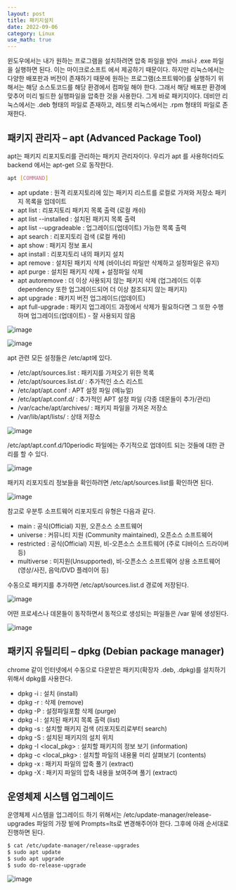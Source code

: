 ```yaml
---
layout: post
title: 패키지설치
date: 2022-09-06
category: Linux
use_math: true
---
```



윈도우에서는 내가 원하는 프로그램을 설치하려면 압축 파일을 받아 .msi나 .exe 파일을 실행하면 된다. 이는 마이크로소프트 에서 제공하기 때문이다. 하지만 리눅스에서는 다양한 배포판과 버전이 존재하기 때문에 원하는 프로그램(소프트웨어)를 실행하기 위해서는 해당 소스토코드를 해당 환경에서 컴파일 해야 한다. 그래서 해당 배포판 환경에 맞추어 미리 빌드한 실행파일을 압축한 것을 사용한다. 그게 바로 패키지이다. 데비안 리눅스에서는 .deb 형태의 파일로 존재하고, 레드헷 리눅스에서는 .rpm 형태의 파일로 존재한다. 

## 패키지 관리자 – apt (Advanced Package Tool)

apt는 패키지 리포지토리를 관리하는 패키지 관리자이다. 우리가 apt 를 사용하더라도 backend 에서는 apt-get 으로 동작한다. 

```bash
apt [COMMAND]
```

- apt update : 원격 리포지토리에 있는 패키지 리스트를 로컬로 가져와 저장소 패키지 목록을 업데이트 
- apt list : 리포지토리 패키지 목록 출력 (로컬 캐쉬)
- apt list --installed : 설치된 패키지 목록 출력
- apt list --upgradeable : 업그레이드(업데이트) 가능한 목록 출력
- apt search <pkgname> : 리포지토리 검색 (로컬 캐쉬)
- apt show <pkgname> : 패키지 정보 표시
- apt install <pkgname> : 리포지토리 내의 패키지 설치
- apt remove <pkgname> : 설치된 패키지 삭제 (바이너리 파일만 삭제하고 설정파일은 유지)
- apt purge : 설치된 패키지 삭제 + 설정파일 삭제
- apt autoremove : 더 이상 사용되지 않는 패키지 삭제 (업그레이드 이후 dependency 또한 업그레이드되어 더 이상 참조되지 않는 패키지)
- apt upgrade : 패키지 버전 업그레이드(업데이트)
- apt full-upgrade : 패키지 업그레이드 과정에서 삭제가 필요하다면 그 또한 수행하며 업그레이드(업데이트) - 잘 사용되지 않음

  
![image](https://user-images.githubusercontent.com/61526722/188634728-c17e01aa-cb4d-4369-ab88-6be011e3ba9f.png)

![image](https://user-images.githubusercontent.com/61526722/188632486-31465f25-9805-4ca2-ba20-c601bb7ad111.png)


apt 관련 모든 설정들은 /etc/apt에 있다. 

- /etc/apt/sources.list : 패키지를 가져오기 위한 목록
- /etc/apt/sources.list.d/ : 추가적인 소스 리스트
- /etc/apt/apt.conf : APT 설정 파일 (메뉴얼)
- /etc/apt/apt.conf.d/ : 추가적인 APT 설정 파일 (각종 데몬들이 추가/관리)
- /var/cache/apt/archives/ : 패키지 파일을 가져온 저장소
- /var/lib/apt/lists/ : 상태 저장소

![image](https://user-images.githubusercontent.com/61526722/188637586-eb2e1738-91b0-4460-91f2-dfdd2e1e5df5.png)

/etc/apt/apt.conf.d/10periodic 파일에는 주기적으로 업데이트 되는 것들에 대한 관리를 할 수 있다. 

![image](https://user-images.githubusercontent.com/61526722/188638255-953ef8f9-b543-4bc5-82c3-7277e01f4e3c.png)

패키지 리포지토리 정보들을 확인하려면 /etc/apt/sources.list를 확인하면 된다. 
  
![image](https://user-images.githubusercontent.com/61526722/188639033-bac2a2dd-7700-4457-8f64-a58f58ace416.png)

참고로 우분투 소프트웨어 리포지토리 유형은 다음과 같다. 

- main : 공식(Official) 지원, 오픈소스 소프트웨어
- universe : 커뮤니티 지원 (Community maintained), 오픈소스 소프트웨어
- restricted : 공식(Official) 지원, 비-오픈소스 소프트웨어 (주로 디바이스 드라이버 등)
- multiverse : 미지원(Unsupported), 비-오픈소스 소프트웨어 상용 소프트웨어 (영상/사진, 음악/DVD 플레이어 등)

수동으로 패키지를 추가하면  /etc/apt/sources.list.d 경로에 저장된다. 

![image](https://user-images.githubusercontent.com/61526722/188639827-de1ab315-bac2-47a7-93f5-7da3a04b3284.png)

어떤 프로세스나 데몬들이 동작하면서 동적으로 생성되는 파일들은 /var 밑에 생성된다. 
  
![image](https://user-images.githubusercontent.com/61526722/188640229-be795e7c-b341-4593-9ac8-5dace89f68d7.png)


## 패키지 유틸리티 – dpkg (Debian package manager)

chrome 같이 인터넷에서 수동으로 다운받은 패키지(확장자 .deb, .dpkg)를 설치하기 위해서 dpkg를 사용한다. 

- dpkg -i <pkg> : 설치 (install)
- dpkg -r <pkg> : 삭제 (remove)
- dpkg -P <pkg> : 설정파일포함 삭제 (purge)
- dpkg -l : 설치된 패키지 목록 출력 (list)
- dpkg -s <pkg> : 설치할 패키지 검색 (리포지토리로부터 search)
- dpkg -S <pkg> : 설치된 패키지의 설치 위치
- dpkg -I <local_pkg> : 설치할 패키지의 정보 보기 (information)
- dpkg -c <local_pkg> : 설치할 파일의 내용물 미리 살펴보기 (contents)
- dpkg -x <pkg> <location> : 패키지 파일의 압축 풀기 (extract)
- dpkg -X <pkg> <location> : 패키지 파일의 압축 내용을 보여주며 풀기 (extract)


## 운영체제 시스템 업그레이드

운영체제 시스템을 업그레이드 하기 위해서는 /etc/update-manager/release-upgrades 파일의 가장 빝에 Prompts=lts로 변경해주어야 한다. 그후에 아래 순서대로 진행하면 된다.  
  
```bash
$ cat /etc/update-manager/release-upgrades 
$ sudo apt update
$ sudo apt upgrade
$ sudo do-release-upgrade
```

![image](https://user-images.githubusercontent.com/61526722/188636600-e701aea4-c07f-49c0-801f-e4dcd10640b4.png)







